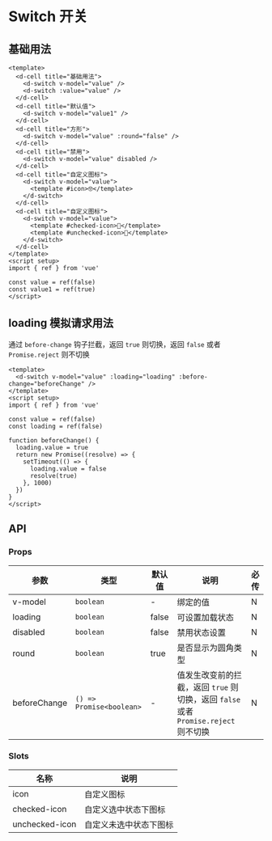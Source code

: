 # Switch 开关

## 基础用法

```vue
<template>
  <d-cell title="基础用法">
    <d-switch v-model="value" />
    <d-switch :value="value" />
  </d-cell>
  <d-cell title="默认值">
    <d-switch v-model="value1" />
  </d-cell>
  <d-cell title="方形">
    <d-switch v-model="value" :round="false" />
  </d-cell>
  <d-cell title="禁用">
    <d-switch v-model="value" disabled />
  </d-cell>
  <d-cell title="自定义图标">
    <d-switch v-model="value">
      <template #icon>🤓</template>
    </d-switch>
  </d-cell>
  <d-cell title="自定义图标">
    <d-switch v-model="value">
      <template #checked-icon>🌝</template>
      <template #unchecked-icon>🌚</template>
    </d-switch>
  </d-cell>
</template>
<script setup>
import { ref } from 'vue'

const value = ref(false)
const value1 = ref(true)
</script>
```

## loading 模拟请求用法

通过 `before-change` 钩子拦截，返回 `true` 则切换，返回 `false` 或者 `Promise.reject` 则不切换

```vue
<template>
  <d-switch v-model="value" :loading="loading" :before-change="beforeChange" />
</template>
<script setup>
import { ref } from 'vue'

const value = ref(false)
const loading = ref(false)

function beforeChange() {
  loading.value = true
  return new Promise((resolve) => {
    setTimeout(() => {
      loading.value = false
      resolve(true)
    }, 1000)
  })
}
</script>
```

## API

### Props

| 参数         | 类型                     | 默认值 | 说明                                                                                | 必传 |
| ------------ | ------------------------ | ------ | ----------------------------------------------------------------------------------- | ---- |
| v-model      | `boolean`                | -      | 绑定的值                                                                            | N    |
| loading      | `boolean`                | false  | 可设置加载状态                                                                      | N    |
| disabled     | `boolean`                | false  | 禁用状态设置                                                                        | N    |
| round        | `boolean`                | true   | 是否显示为圆角类型                                                                  | N    |
| beforeChange | `() => Promise<boolean>` | -      | 值发生改变前的拦截，返回 `true` 则切换，返回 `false` 或者 `Promise.reject` 则不切换 | N    |

### Slots

| 名称           | 说明                   |
| -------------- | ---------------------- |
| icon           | 自定义图标             |
| checked-icon   | 自定义选中状态下图标   |
| unchecked-icon | 自定义未选中状态下图标 |
